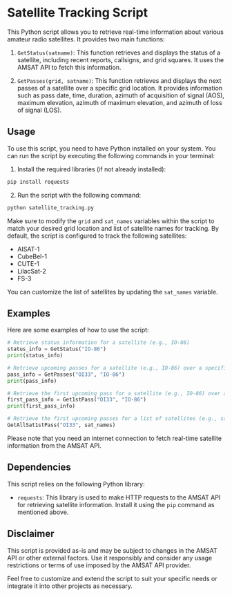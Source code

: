 # Satellite Tracking Script

This Python script allows you to retrieve real-time information about various amateur radio satellites. It provides two main functions:

1. `GetStatus(satname)`: This function retrieves and displays the status of a satellite, including recent reports, callsigns, and grid squares. It uses the AMSAT API to fetch this information.

2. `GetPasses(grid, satname)`: This function retrieves and displays the next passes of a satellite over a specific grid location. It provides information such as pass date, time, duration, azimuth of acquisition of signal (AOS), maximum elevation, azimuth of maximum elevation, and azimuth of loss of signal (LOS).

## Usage

To use this script, you need to have Python installed on your system. You can run the script by executing the following commands in your terminal:

1. Install the required libraries (if not already installed):

```bash
pip install requests
```

2. Run the script with the following command:

```bash
python satellite_tracking.py
```

Make sure to modify the `grid` and `sat_names` variables within the script to match your desired grid location and list of satellite names for tracking. By default, the script is configured to track the following satellites:

- AISAT-1
- CubeBel-1
- CUTE-1
- LilacSat-2
- FS-3

You can customize the list of satellites by updating the `sat_names` variable.

## Examples

Here are some examples of how to use the script:

```python
# Retrieve status information for a satellite (e.g., IO-86)
status_info = GetStatus("IO-86")
print(status_info)

# Retrieve upcoming passes for a satellite (e.g., IO-86) over a specific grid (e.g., OI33)
pass_info = GetPasses("OI33", "IO-86")
print(pass_info)

# Retrieve the first upcoming pass for a satellite (e.g., IO-86) over a specific grid (e.g., OI33)
first_pass_info = Get1stPass("OI33", "IO-86")
print(first_pass_info)

# Retrieve the first upcoming passes for a list of satellites (e.g., sat_names) over a specific grid (e.g., OI33)
GetAllSat1stPass("OI33", sat_names)
```

Please note that you need an internet connection to fetch real-time satellite information from the AMSAT API.

## Dependencies

This script relies on the following Python library:

- `requests`: This library is used to make HTTP requests to the AMSAT API for retrieving satellite information. Install it using the `pip` command as mentioned above.

## Disclaimer

This script is provided as-is and may be subject to changes in the AMSAT API or other external factors. Use it responsibly and consider any usage restrictions or terms of use imposed by the AMSAT API provider.

Feel free to customize and extend the script to suit your specific needs or integrate it into other projects as necessary.
